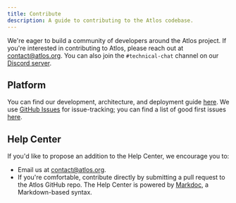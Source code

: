 ```yaml
---
title: Contribute
description: A guide to contributing to the Atlos codebase.
---
```


We're eager to build a community of developers around the Atlos project. If you're interested in contributing to Atlos, please reach out at [contact@atlos.org](mailto:contact@atlos.org). You can also join the `#technical-chat` channel on our [Discord server](https://discord.gg/gqCcHc9Gav).

## Platform 
You can find our development, architecture, and deployment guide [here](https://github.com/atlosdotorg/atlos/blob/main/platform/README.md). We use [GitHub Issues](https://github.com/atlosdotorg/atlos/issues) for issue-tracking; you can find a list of good first issues [here](https://github.com/atlosdotorg/atlos/issues?q=is%3Aopen+is%3Aissue+label%3A%22good+first+issue%22). 

## Help Center 
If you'd like to propose an addition to the Help Center, we encourage you to:
- Email us at [contact@atlos.org](mailto:contact@atlos.org).
- If you're comfortable, contribute directly by submitting a pull request to the Atlos GitHub repo. The Help Center is powered by [Markdoc](https://markdoc.dev), a Markdown-based syntax. 